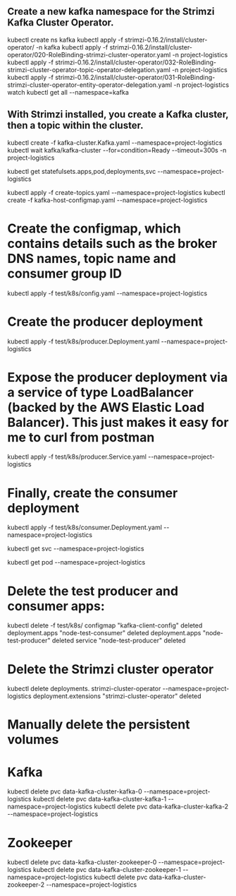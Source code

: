 ## Create a new kafka namespace for the Strimzi Kafka Cluster Operator.

kubectl create ns kafka
kubectl apply -f strimzi-0.16.2/install/cluster-operator/ -n kafka
kubectl apply -f strimzi-0.16.2/install/cluster-operator/020-RoleBinding-strimzi-cluster-operator.yaml -n project-logistics
kubectl apply -f strimzi-0.16.2/install/cluster-operator/032-RoleBinding-strimzi-cluster-operator-topic-operator-delegation.yaml -n project-logistics
kubectl apply -f strimzi-0.16.2/install/cluster-operator/031-RoleBinding-strimzi-cluster-operator-entity-operator-delegation.yaml -n project-logistics
watch kubectl get all --namespace=kafka

## With Strimzi installed, you create a Kafka cluster, then a topic within the cluster.

kubectl create -f kafka-cluster.Kafka.yaml --namespace=project-logistics
kubectl wait kafka/kafka-cluster --for=condition=Ready --timeout=300s -n project-logistics

kubectl get statefulsets.apps,pod,deployments,svc --namespace=project-logistics

kubectl apply -f create-topics.yaml --namespace=project-logistics
kubectl create -f kafka-host-configmap.yaml --namespace=project-logistics












# Create the configmap, which contains details such as the broker DNS names, topic name and consumer group ID

kubectl apply -f test/k8s/config.yaml --namespace=project-logistics

# Create the producer deployment

kubectl apply -f test/k8s/producer.Deployment.yaml --namespace=project-logistics

# Expose the producer deployment via a service of type LoadBalancer (backed by the AWS Elastic Load Balancer). This just makes it easy for me to curl from postman

kubectl apply -f test/k8s/producer.Service.yaml --namespace=project-logistics

# Finally, create the consumer deployment

kubectl apply -f test/k8s/consumer.Deployment.yaml --namespace=project-logistics

kubectl get svc --namespace=project-logistics

kubectl get pod --namespace=project-logistics

# Delete the test producer and consumer apps:

kubectl delete -f test/k8s/
configmap "kafka-client-config" deleted
deployment.apps "node-test-consumer" deleted
deployment.apps "node-test-producer" deleted
service "node-test-producer" deleted

# Delete the Strimzi cluster operator

kubectl delete deployments. strimzi-cluster-operator --namespace=project-logistics
deployment.extensions "strimzi-cluster-operator" deleted

# Manually delete the persistent volumes

# Kafka

kubectl delete pvc data-kafka-cluster-kafka-0 --namespace=project-logistics
kubectl delete pvc data-kafka-cluster-kafka-1 --namespace=project-logistics
kubectl delete pvc data-kafka-cluster-kafka-2 --namespace=project-logistics

# Zookeeper

kubectl delete pvc data-kafka-cluster-zookeeper-0 --namespace=project-logistics
kubectl delete pvc data-kafka-cluster-zookeeper-1 --namespace=project-logistics
kubectl delete pvc data-kafka-cluster-zookeeper-2 --namespace=project-logistics
